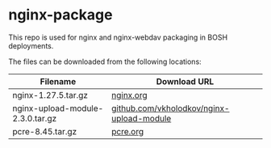 nginx-package
============
This repo is used for nginx and nginx-webdav packaging in BOSH deployments.

The files can be downloaded from the following locations:

| Filename                         | Download URL                                                                                                      |
|----------------------------------|-------------------------------------------------------------------------------------------------------------------|
| nginx-1.27.5.tar.gz              | [nginx.org](http://nginx.org/download/nginx-1.27.5.tar.gz)                                                        |
| nginx-upload-module-2.3.0.tar.gz | [github.com/vkholodkov/nginx-upload-module](https://github.com/fdintino/nginx-upload-module/archive/2.3.0.tar.gz) 
| pcre-8.45.tar.gz                 | [pcre.org](ftp://ftp.csx.cam.ac.uk/pub/software/programming/pcre/pcre-8.45.tar.gz)                                |
